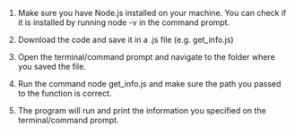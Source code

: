 1. Make sure you have Node.js installed on your machine. You can check if it is installed by running node -v in the command prompt.

2. Download the code and save it in a .js file (e.g. get_info.js)

3. Open the terminal/command prompt and navigate to the folder where you saved the file.

4. Run the command node get_info.js and make sure the path you passed to the function is correct.

5. The program will run and print the information you specified on the terminal/command prompt.
